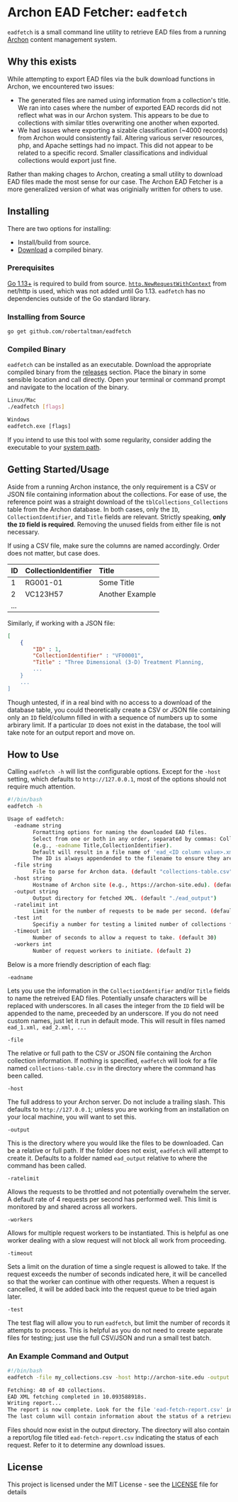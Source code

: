 # Archon EAD Fetcher: `eadfetch`

`eadfetch` is a small command line utility to retrieve EAD files from a running [Archon](https://github.com/archonproject/archon/) content management system.

## Why this exists

While attempting to export EAD files via the bulk download functions in Archon, we encountered two issues:

* The generated files are named using information from a collection's title. We ran into cases where the number of exported EAD records did not reflect what was in our Archon system. This appears to be due to collections with similar titles overwriting one another when exported.
* We had issues where exporting a sizable classification (~4000 records) from Archon would consistently fail. Altering various server resources, php, and Apache settings had no impact. This did not appear to be related to a specific record. Smaller classifications and individual collections would export just fine.

Rather than making chages to Archon, creating a small utility to download EAD files made the most sense for our case. The Archon EAD Fetcher is a more generalized version of what was originially written for others to use.

## Installing

There are two options for installing:

* Install/build from source.
* [Download](https://github.com/robertaltman/eadfetch/releases) a compiled binary.

### Prerequisites

[Go 1.13+](https://golang.org/dl/) is required to build from source. [`http.NewRequestWithContext`](https://golang.org/pkg/net/http/#NewRequest) from net/http is used, which was not added until Go 1.13. `eadfetch` has no dependencies outside of the Go standard library.

### Installing from Source

```
go get github.com/robertaltman/eadfetch
```

### Compiled Binary

`eadfetch` can be installed as an executable. Download the appropriate compiled binary from the [releases](https://github.com/robertaltman/eadfetch/releases) section. Place the binary in some sensible location and call directly. Open your terminal or command prompt and navigate to the location of the binary. 

```sh
Linux/Mac
./eadfetch [flags]
```

```cmd
Windows
eadfetch.exe [flags]
```

If you intend to use this tool with some regularity, consider adding the executable to your [system path](https://www.google.com/search?q=adding+an+executable+to+your+path&oq=adding+an+executable+to+your+path).

## Getting Started/Usage

Aside from a running Archon instance, the only requirement is a CSV or JSON file containing information about the collections. For ease of use, the reference point was a straight download of the `tblCollections_Collections` table from the Archon database. In both cases, only the `ID`, `CollectionIdentifier`, and `Title` fields are relevant. Strictly speaking, __only the `ID` field is required__. Removing the unused fields from either file is not necessary.

If using a CSV file, make sure the columns are named accordingly. Order does not matter, but case does.

| ID | CollectionIdentifier | Title |
|:---|:---|:---|
| 1 | RG001-01 | Some Title|
| 2 | VC123H57  | Another Example  |
| ... |   |   |

Similarly, if working with a JSON file:

```json
[
    {
        "ID" : 1,
        "CollectionIdentifier" : "VF00001",
        "Title" : "Three Dimensional (3-D) Treatment Planning,
        ...
    }
    ...
]
```

Though untested, if in a real bind with no access to a download of the database table, you could theoretically create a CSV or JSON file containing only an `ID` field/column filled in with a sequence of numbers up to some arbirary limit. If a particular `ID` does not exist in the database, the tool will take note for an output report and move on.

## How to Use

Calling `eadfetch -h` will list the configurable options. Except for the `-host` setting, which defaults to `http://127.0.0.1`, most of the options should not require much attention.

```bash
#!/bin/bash
eadfetch -h

Usage of eadfetch:
  -eadname string
        Formatting options for naming the downloaded EAD files.
        Select from one or both in any order, separated by commas: CollectionIdentifier, Title.
        (e.g., -eadname Title,CollectionIdentifier).
        Default will result in a file name of 'ead_<ID column value>.xml'.
        The ID is always appendended to the filename to ensure they are distinct. Unsafe characters will be removed.
  -file string
        File to parse for Archon data. (default "collections-table.csv")
  -host string
        Hostname of Archon site (e.g., https://archon-site.edu). (default "http://127.0.0.1")
  -output string
        Output directory for fetched XML. (default "./ead_output")
  -ratelimit int
        Limit for the number of requests to be made per second. (default 4)
  -test int
        Specifiy a number for testing a limited number of collections from the input file.
  -timeout int
        Number of seconds to allow a request to take. (default 30)
  -workers int
        Number of request workers to initiate. (default 2)
```

Below is a more friendly description of each flag:

`-eadname`

Lets you use the information in the `CollectionIdentifier` and/or `Title` fields to name the retreived EAD files. Potentially unsafe characters will be replaced with underscores. In all cases the integer from the `ID` field will be appended to the name, preceeded by an underscore. If you do not need custom names, just let it run in default mode. This will result in files named `ead_1.xml, ead_2.xml, ...`

`-file`

The relative or full path to the CSV or JSON file containing the Archon collection information. If nothing is specified, `eadfetch` will look for a file named `collections-table.csv` in the directory where the command has been called.

`-host`

The full address to your Archon server. Do not include a trailing slash. This defaults to `http://127.0.0.1`; unless you are working from an installation on your local machine, you will want to set this.

`-output`

This is the directory where you would like the files to be downloaded. Can be a relative or full path. If the folder does not exist, `eadfetch` will attempt to create it. Defaults to a folder named `ead_output` relative to where the command has been called.

`-ratelimit`

Allows the requests to be throttled and not potentially overwhelm the server. A default rate of 4 requests per second has performed well. This limit is monitored by and shared across all workers.

`-workers`

Allows for multiple request workers to be instantiated. This is helpful as one worker dealing with a slow request will not block all work from proceeding.

`-timeout`

Sets a limit on the duration of time a single request is allowed to take. If the request exceeds the number of seconds indicated here, it will be cancelled so that the worker can continue with other requests. When a request is cancelled, it will be added back into the request queue to be tried again later.

`-test`

The test flag will allow you to run `eadfetch`, but limit the number of records it attempts to process. This is helpful as you do not need to create separate files for testing; just use the full CSV/JSON and run a small test batch.

### An Example Command and Output

```bash
#!/bin/bash
eadfetch -file my_collections.csv -host http://archon-site.edu -output my_ead_files -test 40

Fetching: 40 of 40 collections.
EAD XML fetching completed in 10.093588918s.
Writing report...
The report is now complete. Look for the file 'ead-fetch-report.csv' in the my_ead_files directory.
The last column will contain information about the status of a retrieval.
```

Files should now exist in the output directory. The directory will also contain a report/log file titled `ead-fetch-report.csv` indicating the status of each request. Refer to it to determine any download issues.

## License

This project is licensed under the MIT License - see the [LICENSE](https://github.com/robertaltman/eadfetch/blob/master/LICENSE) file for details
